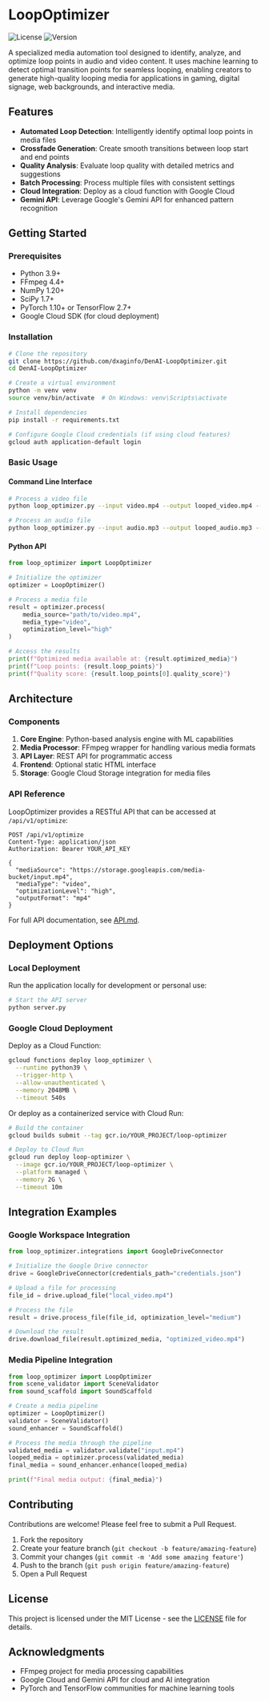 # LoopOptimizer

![License](https://img.shields.io/badge/license-MIT-blue.svg)
![Version](https://img.shields.io/badge/version-0.1.0-green.svg)

A specialized media automation tool designed to identify, analyze, and optimize loop points in audio and video content. It uses machine learning to detect optimal transition points for seamless looping, enabling creators to generate high-quality looping media for applications in gaming, digital signage, web backgrounds, and interactive media.

## Features

- **Automated Loop Detection**: Intelligently identify optimal loop points in media files
- **Crossfade Generation**: Create smooth transitions between loop start and end points
- **Quality Analysis**: Evaluate loop quality with detailed metrics and suggestions
- **Batch Processing**: Process multiple files with consistent settings
- **Cloud Integration**: Deploy as a cloud function with Google Cloud
- **Gemini API**: Leverage Google's Gemini API for enhanced pattern recognition

## Getting Started

### Prerequisites

- Python 3.9+
- FFmpeg 4.4+
- NumPy 1.20+
- SciPy 1.7+
- PyTorch 1.10+ or TensorFlow 2.7+
- Google Cloud SDK (for cloud deployment)

### Installation

```bash
# Clone the repository
git clone https://github.com/dxaginfo/DenAI-LoopOptimizer.git
cd DenAI-LoopOptimizer

# Create a virtual environment
python -m venv venv
source venv/bin/activate  # On Windows: venv\Scripts\activate

# Install dependencies
pip install -r requirements.txt

# Configure Google Cloud credentials (if using cloud features)
gcloud auth application-default login
```

### Basic Usage

#### Command Line Interface

```bash
# Process a video file
python loop_optimizer.py --input video.mp4 --output looped_video.mp4 --media-type video --optimization high

# Process an audio file
python loop_optimizer.py --input audio.mp3 --output looped_audio.mp3 --media-type audio --crossfade 0.3
```

#### Python API

```python
from loop_optimizer import LoopOptimizer

# Initialize the optimizer
optimizer = LoopOptimizer()

# Process a media file
result = optimizer.process(
    media_source="path/to/video.mp4", 
    media_type="video",
    optimization_level="high"
)

# Access the results
print(f"Optimized media available at: {result.optimized_media}")
print(f"Loop points: {result.loop_points}")
print(f"Quality score: {result.loop_points[0].quality_score}")
```

## Architecture

### Components

1. **Core Engine**: Python-based analysis engine with ML capabilities
2. **Media Processor**: FFmpeg wrapper for handling various media formats
3. **API Layer**: REST API for programmatic access
4. **Frontend**: Optional static HTML interface
5. **Storage**: Google Cloud Storage integration for media files

### API Reference

LoopOptimizer provides a RESTful API that can be accessed at `/api/v1/optimize`:

```
POST /api/v1/optimize
Content-Type: application/json
Authorization: Bearer YOUR_API_KEY

{
  "mediaSource": "https://storage.googleapis.com/media-bucket/input.mp4",
  "mediaType": "video",
  "optimizationLevel": "high",
  "outputFormat": "mp4"
}
```

For full API documentation, see [API.md](docs/API.md).

## Deployment Options

### Local Deployment

Run the application locally for development or personal use:

```bash
# Start the API server
python server.py
```

### Google Cloud Deployment

Deploy as a Cloud Function:

```bash
gcloud functions deploy loop_optimizer \
  --runtime python39 \
  --trigger-http \
  --allow-unauthenticated \
  --memory 2048MB \
  --timeout 540s
```

Or deploy as a containerized service with Cloud Run:

```bash
# Build the container
gcloud builds submit --tag gcr.io/YOUR_PROJECT/loop-optimizer

# Deploy to Cloud Run
gcloud run deploy loop-optimizer \
  --image gcr.io/YOUR_PROJECT/loop-optimizer \
  --platform managed \
  --memory 2G \
  --timeout 10m
```

## Integration Examples

### Google Workspace Integration

```python
from loop_optimizer.integrations import GoogleDriveConnector

# Initialize the Google Drive connector
drive = GoogleDriveConnector(credentials_path="credentials.json")

# Upload a file for processing
file_id = drive.upload_file("local_video.mp4")

# Process the file
result = drive.process_file(file_id, optimization_level="medium")

# Download the result
drive.download_file(result.optimized_media, "optimized_video.mp4")
```

### Media Pipeline Integration

```python
from loop_optimizer import LoopOptimizer
from scene_validator import SceneValidator
from sound_scaffold import SoundScaffold

# Create a media pipeline
optimizer = LoopOptimizer()
validator = SceneValidator()
sound_enhancer = SoundScaffold()

# Process the media through the pipeline
validated_media = validator.validate("input.mp4")
looped_media = optimizer.process(validated_media)
final_media = sound_enhancer.enhance(looped_media)

print(f"Final media output: {final_media}")
```

## Contributing

Contributions are welcome! Please feel free to submit a Pull Request.

1. Fork the repository
2. Create your feature branch (`git checkout -b feature/amazing-feature`)
3. Commit your changes (`git commit -m 'Add some amazing feature'`)
4. Push to the branch (`git push origin feature/amazing-feature`)
5. Open a Pull Request

## License

This project is licensed under the MIT License - see the [LICENSE](LICENSE) file for details.

## Acknowledgments

- FFmpeg project for media processing capabilities
- Google Cloud and Gemini API for cloud and AI integration
- PyTorch and TensorFlow communities for machine learning tools